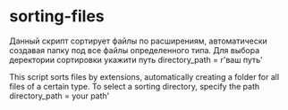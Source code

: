# sorting-files

Данный скрипт сортирует файлы по расширениям, автоматически создавая папку под все файлы определенного типа.
Для выбора деректории сортировки укажити путь directory_path = r'ваш путь'

This script sorts files by extensions, automatically creating a folder for all files of a certain type.
To select a sorting directory, specify the path directory_path = your path'
